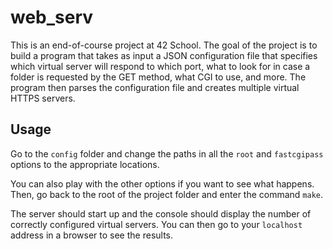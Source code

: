 # web_serv

This is an end-of-course project at 42 School.
The goal of the project is to build a program that takes as input a JSON configuration file
that specifies which virtual server will respond to which port, what to look for
in case a folder is requested by the GET method, what CGI to use, and more.
The program then parses the configuration file and creates multiple virtual HTTPS servers.

## Usage

Go to the ```config``` folder and change the paths in all the ```root``` and ```fastcgipass``` options to the appropriate locations.

You can also play with the other options if you want to see what happens.
Then, go back to the root of the project folder and enter the command ```make```.

The server should start up and the console should display the number of correctly configured virtual servers.
You can then go to your ```localhost``` address in a browser to see the results.
